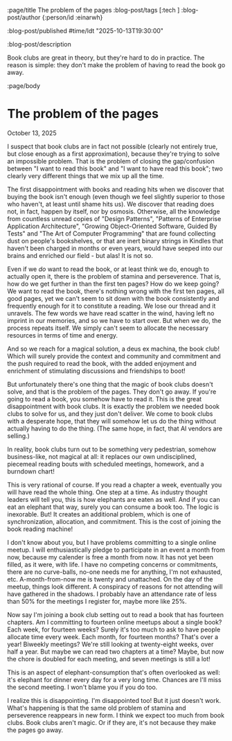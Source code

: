 :page/title The problem of the pages
:blog-post/tags [:tech ]
:blog-post/author {:person/id :einarwh}

:blog-post/published #time/ldt "2025-10-13T19:30:00"

:blog-post/description

Book clubs are great in theory, but they're hard to do in practice. The reason is simple: they don't make the problem of having to read the book go away.

:page/body

# The problem of the pages

<p class="blog-post-date">October 13, 2025</p>

I suspect that book clubs are in fact not possible (clearly not entirely true, but close enough as a first approximation), because they're trying to solve an impossible problem. That is the problem of closing the gap/confusion between "I want to read this book" and "I want to have read this book"; two clearly very different things that we mix up all the time.

The first disappointment with books and reading hits when we discover that buying the book isn't enough (even though we feel slightly superior to those who haven't, at least until shame hits us). We discover that reading does not, in fact, happen by itself, nor by osmosis. Otherwise, all the knowledge from countless unread copies of "Design Patterns", "Patterns of Enterprise Application Architecture", "Growing Object-Oriented Software, Guided By Tests" and "The Art of Computer Programming" that are found collecting dust on people's bookshelves, or that are inert binary strings in Kindles that haven't been charged in months or even years, would have seeped into our brains and enriched our field - but alas! It is not so.

Even if we _do_ want to read the book, or at least think we do, enough to actually open it, there is the problem of stamina and perseverence. That is, how do we get further in than the first ten pages? How do we keep going? We want to read the book, there's nothing wrong with the first ten pages, all good pages, yet we can't seem to sit down with the book consistently and frequently enough for it to constitute a reading. We lose our thread and it unravels. The few words we have read scatter in the wind, having left no imprint in our memories, and so we have to start over. But when we do, the process repeats itself. We simply can't seem to allocate the necessary resources in terms of time and energy.

And so we reach for a magical solution, a deus ex machina, the book club! Which will surely provide the context and community and commitment and the push required to read the book, with the added enjoyment and enrichment of stimulating discussions and friendships to boot!

But unfortunately there's one thing that the magic of book clubs doesn't solve, and that is the problem of the pages. They don't go away. If you're going to read a book, you somehow have to read it. This is the great disappointment with book clubs. It is exactly the problem we needed book clubs to solve for us, and they just don't deliver. We come to book clubs with a desperate hope, that they will somehow let us do the thing without actually having to do the thing. (The same hope, in fact, that AI vendors are selling.)

In reality, book clubs turn out to be something very pedestrian, somehow business-like, not magical at all: it replaces our own undisciplined, piecemeal reading bouts with scheduled meetings, homework, and a burndown chart!

This is very rational of course. If you read a chapter a week, eventually you will have read the whole thing. One step at a time. As industry thought leaders will tell you, this is how elephants are eaten as well. And if you can eat an elephant that way, surely you can consume a book too. The logic is inexorable. But! It creates an additional problem, which is one of synchronization, allocation, and commitment. This is the cost of joining the book reading machine!

I don't know about you, but I have problems committing to a single online meetup. I will enthusiastically pledge to participate in an event a month from now, because my calender is free a month from now. It has not yet been filled, as it were, with life. I have no competing concerns or commitments, there are no curve-balls, no-one needs me for anything, I'm not exhausted, etc. A-month-from-now me is twenty and unattached. On the day of the meetup, things look different. A conspiracy of reasons for not attending will have gathered in the shadows. I probably have an attendance rate of less than 50% for the meetings I register for, maybe more like 25%.

Now say I'm joining a book club setting out to read a book that has fourteen chapters. Am I committing to fourteen online meetups about a single book? Each week, for fourteen weeks? Surely it's too much to ask to have people allocate time every week. Each month, for fourteen months? That's over a year! Biweekly meetings? We're still looking at twenty-eight weeks, over half a year. But maybe we can read two chapters at a time? Maybe, but now the chore is doubled for each meeting, and seven meetings is still a lot!

This is an aspect of elephant-consumption that's often overlooked as well: it's elephant for dinner every day for a very long time. Chances are I'll miss the second meeting. I won't blame you if you do too.

I realize this is disappointing. I'm disappointed too! But it just doesn't work. What's happening is that the same old problem of stamina and perseverence reappears in new form. I think we expect too much from book clubs. Book clubs aren't magic. Or if they are, it's not because they make the pages go away.
